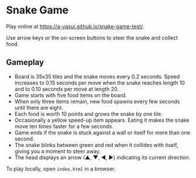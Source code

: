 # Snake Game

Play online at https://a-yasui.github.io/snake-game-test/.

Use arrow keys or the on-screen buttons to steer the snake and collect food.

## Gameplay

- Board is 35x35 tiles and the snake moves every 0.2 seconds. Speed increases to 0.15 seconds per move when the snake reaches length 10 and to 0.10 seconds per move at length 20.
- Game starts with five food items on the board.
- When only three items remain, new food spawns every few seconds until there are eight.
- Each food is worth 10 points and grows the snake by one tile.
- Occasionally a yellow speed-up item appears. Eating it makes the snake move ten times faster for a few seconds.
- Game ends if the snake is stuck against a wall or itself for more than one second.
- The snake blinks between green and red when it collides with itself, giving you a moment to steer away.
- The head displays an arrow (▲, ▼, ◀, ▶) indicating its current direction.

To play locally, open `index.html` in a browser.

